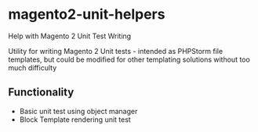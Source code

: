 # magento2-unit-helpers
Help with Magento 2 Unit Test Writing

Utility for writing Magento 2 Unit tests - intended as PHPStorm file templates, but could be modified for other templating solutions without too much difficulty

## Functionality
- Basic unit test using object manager
- Block Template rendering unit test